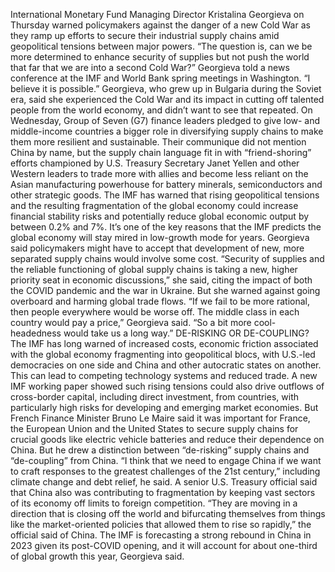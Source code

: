 International Monetary Fund Managing Director Kristalina Georgieva on Thursday warned policymakers against the danger of a new Cold War as they ramp up efforts to secure their industrial supply chains amid geopolitical tensions between major powers.
“The question is, can we be more determined to enhance security of supplies but not push the world that far that we are into a second Cold War?” Georgieva told a news conference at the IMF and World Bank spring meetings in Washington. “I believe it is possible.”
Georgieva, who grew up in Bulgaria during the Soviet era, said she experienced the Cold War and its impact in cutting off talented people from the world economy, and didn’t want to see that repeated.
On Wednesday, Group of Seven (G7) finance leaders pledged to give low- and middle-income countries a bigger role in diversifying supply chains to make them more resilient and sustainable.
Their communique did not mention China by name, but the supply chain language fit in with “friend-shoring” efforts championed by U.S. Treasury Secretary Janet Yellen and other Western leaders to trade more with allies and become less reliant on the Asian manufacturing powerhouse for battery minerals, semiconductors and other strategic goods.
The IMF has warned that rising geopolitical tensions and the resulting fragmentation of the global economy could increase financial stability risks and potentially reduce global economic output by between 0.2% and 7%.
It’s one of the key reasons that the IMF predicts the global economy will stay mired in low-growth mode for years.
Georgieva said policymakers might have to accept that development of new, more separated supply chains would involve some cost.
“Security of supplies and the reliable functioning of global supply chains is taking a new, higher priority seat in economic discussions,” she said, citing the impact of both the COVID pandemic and the war in Ukraine. But she warned against going overboard and harming global trade flows.
“If we fail to be more rational, then people everywhere would be worse off. The middle class in each country would pay a price,” Georgieva said. “So a bit more cool-headedness would take us a long way.”
DE-RISKING OR DE-COUPLING?
The IMF has long warned of increased costs, economic friction associated with the global economy fragmenting into geopolitical blocs, with U.S.-led democracies on one side and China and other autocratic states on another. This can lead to competing technology systems and reduced trade. A new IMF working paper showed such rising tensions could also drive outflows of cross-border capital, including direct investment, from countries, with particularly high risks for developing and emerging market economies.
But French Finance Minister Bruno Le Maire said it was important for France, the European Union and the United States to secure supply chains for crucial goods like electric vehicle batteries and reduce their dependence on China. But he drew a distinction between “de-risking” supply chains and “de-coupling” from China.
“I think that we need to engage China if we want to craft responses to the greatest challenges of the 21st century,” including climate change and debt relief, he said.
A senior U.S. Treasury official said that China also was contributing to fragmentation by keeping vast sectors of its economy off limits to foreign competition.
“They are moving in a direction that is closing off the world and bifurcating themselves from things like the market-oriented policies that allowed them to rise so rapidly,” the official said of China.
The IMF is forecasting a strong rebound in China in 2023 given its post-COVID opening, and it will account for about one-third of global growth this year, Georgieva said.